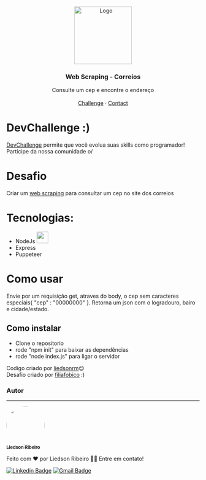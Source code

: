 <br/>
<p align="center">
  <a href="#">
    <img src="https://s2.glbimg.com/CQesxIP5ed0q8e8qNU8-vqNapY0=/0x0:921x885/924x0/smart/filters:strip_icc()/i.s3.glbimg.com/v1/AUTH_63b422c2caee4269b8b34177e8876b93/internal_photos/bs/2019/B/b/wzBEg4TFGwb5ZErlj3Qg/correios.jpg" alt="Logo" height="150">
  </a>

  <h3 align="center">Web Scraping - Correios</h3>

  <p align="center">
    Consulte um cep e encontre o endereço
    <br/>
    <br/>
    <a href="https://github.com/filiafobico/devchallenge-webscraping-correios">Challenge</a>
    ·
    <a href="https://www.linkedin.com/in/ooluis/">Contact</a>
  </p>
</p>

# DevChallenge :)
[DevChallenge](https://devchallenge.now.sh/) permite que você evolua suas skills como programador! Participe da nossa comunidade o/

# Desafio
Criar um [web scraping](https://pt.wikipedia.org/wiki/Coleta_de_dados_web) para consultar um cep no site dos correios

# Tecnologias: 
- NodeJs <img width="30px" src="https://camo.githubusercontent.com/285cbea8f71982c0a7be8f4fd7859e7841b3473ca93d7aff314503569c960396/68747470733a2f2f696d672e69636f6e73382e636f6d2f77696e646f77732f34302f3463616635302f6e6f64652d6a732e706e67">
- Express 
- Puppeteer 

# Como usar
Envie por um requisição get, atraves do body, o cep sem caracteres especiais{ "cep" : "00000000" }. Retorna um json com o logradouro, bairo e cidade/estado. 

## Como instalar
- Clone o repositorio
- rode "npm init" para baixar as dependências
- rode "node index.js" para ligar o servidor

Codigo criado por [liedsonrm](https://github.com/Liedsonrm/):wink: <br>
Desafio criado por [filiafobico](https://github.com/filiafobico/) :)

### Autor
---

<a href="https://avatars.githubusercontent.com/u/54691357?s=400&u=da7910d5eb08c70b38042d57100f04669e04cfb7&v=4">
 <img style="border-radius: 50%;" src="https://avatars.githubusercontent.com/u/54691357?s=400&u=da7910d5eb08c70b38042d57100f04669e04cfb7&v=4" width="100px;" alt=""/>
 <br />
 <sub><b>Liedson Ribeiro</b></sub></a>

Feito com ❤️ por Liedson Ribeiro 👋🏽 Entre em contato!

 [![Linkedin Badge](https://img.shields.io/badge/-Liedsonrm-blue?style=flat-square&logo=Linkedin&logoColor=white&link=https://www.linkedin.com/in/liedsonrm/)](www.linkedin.com/in/liedsonrm) 
[![Gmail Badge](https://img.shields.io/badge/-liedsonrm.jpa@gmail.com-c14438?style=flat-square&logo=Gmail&logoColor=white&link=mailto:liedsonrm.jpa@gmail.com)](mailto:liedsonrm.jpa@gmail.com)


